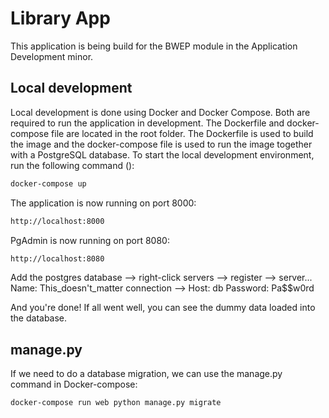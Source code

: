 # Library App

This application is being build for the BWEP module in the Application Development minor.

## Local development

Local development is done using Docker and Docker Compose. Both are required to run the application in development. The Dockerfile and docker-compose file are located in the root folder. The Dockerfile is used to build the image and the docker-compose file is used to run the image together with a PostgreSQL database.
To start the local development environment, run the following command ():

```bash
docker-compose up
```

The application is now running on port 8000:

```bash
http://localhost:8000
```

PgAdmin is now running on port 8080:

```bash
http://localhost:8080
```

Add the postgres database --> right-click servers --> register --> server...
Name: This_doesn't_matter
connection --> Host: db
Password: Pa$$w0rd

And you're done! If all went well, you can see the dummy data loaded into the database.

## manage.py

If we need to do a database migration, we can use the manage.py command in Docker-compose:

```bash
docker-compose run web python manage.py migrate
```
